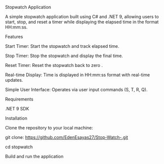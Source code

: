 Stopwatch Application

A simple stopwatch application built using C# and .NET 9, allowing users to start, stop, and reset a timer while displaying the elapsed time in the format HH:mm:ss.

Features

Start Timer: Start the stopwatch and track elapsed time.

Stop Timer: Stop the stopwatch and display the final time.

Reset Timer: Reset the stopwatch back to zero .

Real-time Display: Time is displayed in HH:mm:ss format with real-time updates.

Simple User Interface: Operates via user input commands (S, T, R, Q).

Requirements

.NET 9 SDK 

Installation

Clone the repository to your local machine:

git clone: https://github.com/EdenEsayas27/Stop-Watch-.git

cd stopwatch

Build and run the application
